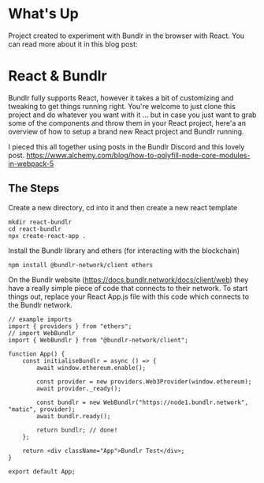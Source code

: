# What's Up

Project created to experiment with Bundlr in the browser with React.
You can read more about it in this blog post:

# React & Bundlr

Bundlr fully supports React, however it takes a bit of customizing and tweaking to get things running right. You're welcome to just clone this project and do whatever you want with it ... but in case you just want to grab some of the components and throw them in your React project, here'a an overview of how to setup a brand new React project and Bundlr running.

I pieced this all together using posts in the Bundlr Discord and this lovely post.
https://www.alchemy.com/blog/how-to-polyfill-node-core-modules-in-webpack-5

## The Steps

Create a new directory, cd into it and then create a new react template

```
mkdir react-bundlr
cd react-bundlr
npx create-react-app .
```

Install the Bundlr library and ethers (for interacting with the blockchain)

```
npm install @bundlr-network/client ethers
```

On the Bundlr website (https://docs.bundlr.network/docs/client/web) they have a really simple piece of code that connects to their network. To start things out, replace your React App.js file with this code which connects to the Bundlr network.

```
// example imports
import { providers } from "ethers";
// import WebBundlr
import { WebBundlr } from "@bundlr-network/client";

function App() {
	const initialiseBundlr = async () => {
		await window.ethereum.enable();

		const provider = new providers.Web3Provider(window.ethereum);
		await provider._ready();

		const bundlr = new WebBundlr("https://node1.bundlr.network", "matic", provider);
		await bundlr.ready();

		return bundlr; // done!
	};

	return <div className="App">Bundlr Test</div>;
}

export default App;
```
